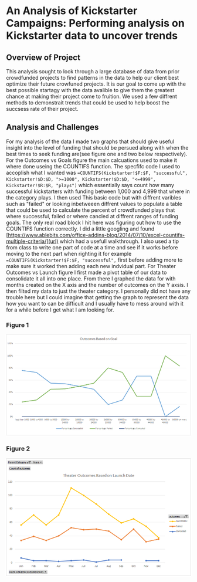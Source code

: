 # An Analysis of Kickstarter Campaigns: Performing analysis on Kickstarter data to uncover trends

## Overview of Project
  This analysis sought to look through a large database of data from prior crowdfunded projects to find patterns in the data to help our client best optimize their future crowfuned projects. It is our goal to come up with the best possible startagy with the data avalible to give them the greatest chance at making their project come to fruition. We used a few diffrent methods to demonstrait trends that could be used to help boost the succsess rate of their project.

## Analysis and Challenges
For my analysis of the data I made two graphs that should give useful insight into the level of funding that should be persued along with when the best times to seek funding are(see figure one and two below respectively). For the Outcomes vs Goals figure the main calcuations used to make it where done useing the COUNTIFS function. The specfifc code  I used to accoplish what I wanted was `=COUNTIFS(Kickstarter!$F:$F, "successful", Kickstarter!$D:$D, ">=1000", Kickstarter!$D:$D, "<=4999", Kickstarter!$R:$R, "plays")` which essentially says count how many successful kickstarters with funding between 1,000 and 4,999 that where in the category plays. I then used This basic code but with diffrent varibles such as "failed" or looking inbetweeen diffrent values to populate a table that could be used to calculate the percent of crowdfunded plays that where successful, failed or where cancled at diffrent ranges of funding goals. The only real road block I hit here was figuring out how to use the COUNTIFS function correctly. I did a little googling and found [https://www.ablebits.com/office-addins-blog/2014/07/10/excel-countifs-multiple-criteria/](url) which had a usefull walkthrough. I also used a tip from class to write one part of code at a time and see if it works before moving to the next part when righting it for example `=COUNTIFS(Kickstarter!$F:$F, "successful",` first before adding more to make sure it worked then adding each new indvidual part. For Theater Outcomes vs Launch figure I first made a pivot table of our data to consolidate it all into one place. From there I graphed the data for with months created on the X axis and the number of outcomes on the Y axsis. I then filted my data to just the theater category. I personally did not have any trouble here but I could imagine that getting the graph to represent the data how you want to can be difficult and I usually have to mess around with it for a while before I get what I am looking for.
### Figure 1
![figure1](https://github.com/Louis-E-Martin/Kickstarter-analysis/blob/main/resources/Outcomes_vs_Goals.png)
### Figure 2
![figure2](https://github.com/Louis-E-Martin/Kickstarter-analysis/blob/main/resources/Theater_Outcomes_vs_Launch.png)
